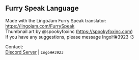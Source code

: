 ## Furry Speak Language ##
Made with the LingoJam Furry Speak translator:  https://lingojam.com/FurrySpeak  
Thumbnail art by @spookyfoxinc (https://spookyfoxinc.com)  
If you have any suggestions, please message IngoH#3923 :3

Contact:  
[Discord Server](https://discord.gg/9Xqvb8Cszg) | `IngoH#3923`